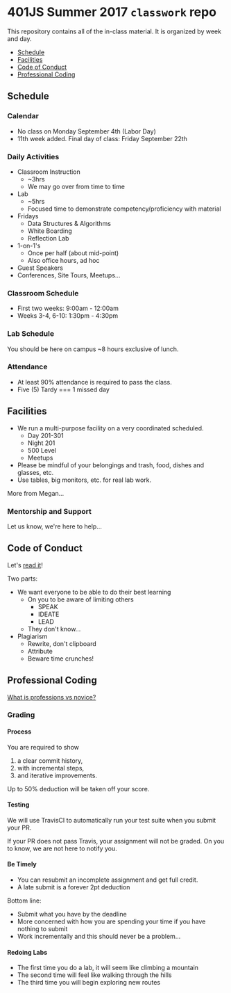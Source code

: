 # 401JS Summer 2017 `classwork` repo

This repository contains all of the in-class material. It is organized by week and day.

* [Schedule](#schedule)
* [Facilities](#facilities)
* [Code of Conduct](#code-of-conduct)
* [Professional Coding](#professional-coding)

## Schedule

### Calendar 

* No class on Monday September 4th (Labor Day)
* 11th week added. Final day of class: Friday September 22th

### Daily Activities

* Classroom Instruction
    * ~3hrs
    * We may go over from time to time
* Lab
    * ~5hrs
    * Focused time to demonstrate competency/proficiency with material
* Fridays
    * Data Structures & Algorithms
    * White Boarding
    * Reflection Lab
* 1-on-1's
    * Once per half (about mid-point)
    * Also office hours, ad hoc
* Guest Speakers
* Conferences, Site Tours, Meetups...

### Classroom Schedule

* First two weeks: 9:00am - 12:00am
* Weeks 3-4, 6-10: 1:30pm - 4:30pm

### Lab Schedule

You should be here on campus ~8 hours exclusive of lunch.

### Attendance

* At least 90% attendance is required to pass the class.
* Five (5) Tardy === 1 missed day

## Facilities

* We run a multi-purpose facility on a very coordinated scheduled.
    * Day 201-301
    * Night 201
    * 500 Level
    * Meetups
* Please be mindful of your belongings and trash, food, dishes and glasses, etc.
* Use tables, big monitors, etc. for real lab work.

More from Megan...

### Mentorship and Support

Let us know, we're here to help...

## Code of Conduct

Let's [read it](https://github.com/codefellowspdx/code-of-conduct)!

Two parts:
* We want everyone to be able to do their best learning
    * On you to be aware of limiting others
        * SPEAK
        * IDEATE
        * LEAD
    * They don't know...
* Plagiarism
    * Rewrite, don't clipboard
    * Attribute
    * Beware time crunches!

## Professional Coding

[What is professions vs novice?](https://speakerdeck.com/martypdx/professional-software-development)

### Grading

#### Process

You are required to show
1. a clear commit history,
2. with incremental steps,
3. and iterative improvements.

Up to 50% deduction will be taken off your score.

#### Testing

We will use TravisCI to automatically run your test suite when you submit your PR.

If your PR does not pass Travis, your assignment will not be graded. On you to know,
we are not here to notify you.

#### Be Timely

* You can resubmit an incomplete assignment and get full credit.
* A late submit is a forever 2pt deduction

Bottom line: 
* Submit what you have by the deadline
* More concerned with how you are spending 
your time if you have nothing to submit
* Work incrementally and this should never be a problem...

#### Redoing Labs

* The first time you do a lab, it will seem like climbing a mountain
* The second time will feel like walking through the hills
* The third time you will begin exploring new routes


